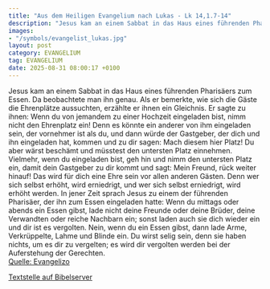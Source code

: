 ```yaml
---
title: "Aus dem Heiligen Evangelium nach Lukas - Lk 14,1.7-14"
description: "Jesus kam an einem Sabbat in das Haus eines führenden Pharisäers zum Essen. Da beobachtete man ihn genau. Als er bemerkte, wie sich die Gäste die Ehrenplätze aussuchten, erzählte er ihnen ein Gleichnis. Er sagte zu ihnen: Wenn du von jemandem zu einer Hochzeit eingeladen bist, ni...."
images:
- "/symbols/evangelist_lukas.jpg"
layout: post
category: EVANGELIUM
tag: EVANGELIUM
date: 2025-08-31 08:00:17 +0100
---
```

Jesus kam an einem Sabbat in das Haus eines führenden Pharisäers zum Essen. Da beobachtete man ihn genau.
Als er bemerkte, wie sich die Gäste die Ehrenplätze aussuchten, erzählte er ihnen ein Gleichnis. Er sagte zu ihnen:
Wenn du von jemandem zu einer Hochzeit eingeladen bist, nimm nicht den Ehrenplatz ein! Denn es könnte ein anderer von ihm eingeladen sein, der vornehmer ist als du,
und dann würde der Gastgeber, der dich und ihn eingeladen hat, kommen und zu dir sagen: Mach diesem hier Platz! Du aber wärst beschämt und müsstest den untersten Platz einnehmen.<!--more-->
Vielmehr, wenn du eingeladen bist, geh hin und nimm den untersten Platz ein, damit dein Gastgeber zu dir kommt und sagt: Mein Freund, rück weiter hinauf! Das wird für dich eine Ehre sein vor allen anderen Gästen.
Denn wer sich selbst erhöht, wird erniedrigt, und wer sich selbst erniedrigt, wird erhöht werden.
In jener Zeit sprach Jesus zu einem der führenden Pharisäer, der ihn zum Essen eingeladen hatte: Wenn du mittags oder abends ein Essen gibst, lade nicht deine Freunde oder deine Brüder, deine Verwandten oder reiche Nachbarn ein; sonst laden auch sie dich wieder ein und dir ist es vergolten.
Nein, wenn du ein Essen gibst, dann lade Arme, Verkrüppelte, Lahme und Blinde ein.
Du wirst selig sein, denn sie haben nichts, um es dir zu vergelten; es wird dir vergolten werden bei der Auferstehung der Gerechten.<br>
[Quelle: Evangelizo](https://evangeliumtagfuertag.org/DE/gospel)

[Textstelle auf Bibelserver](https://www.bibleserver.com/EU/Lukas14,1.7-14)
